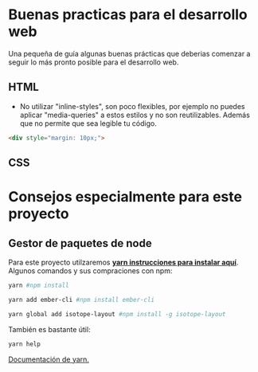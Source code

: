 # Buenas practicas para el desarrollo web

Una pequeña de guía algunas buenas prácticas que deberias comenzar a seguir lo más pronto posible para el desarrollo web.

## HTML
+ No utilizar "inline-styles", son poco flexibles, por ejemplo no puedes aplicar "media-queries" a estos estilos y no son reutilizables. Además que no permite que sea legible tu código.
 ```html
 <div style="margin: 10px;">
 ```
## CSS
## 

# Consejos especialmente para este proyecto

## Gestor de paquetes de node
Para este proyecto utilzaremos **[yarn instrucciones para instalar aquí](https://yarnpkg.com/en/)**. Algunos comandos y sus compraciones con npm:
  ```bash
  yarn #npm install
  ```
  ```bash
  yarn add ember-cli #npm install ember-cli
  ```
  ```bash
  yarn global add isotope-layout #npm install -g isotope-layout
  ```
  También es bastante útil:
  ```bash
  yarn help
  ```
[Documentación de yarn.](https://yarnpkg.com/en/docs)
